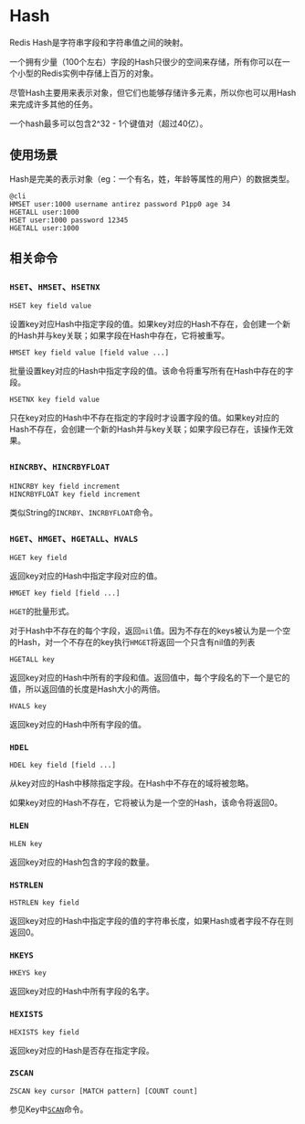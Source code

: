 # Hash

Redis Hash是字符串字段和字符串值之间的映射。

一个拥有少量（100个左右）字段的Hash只很少的空间来存储，所有你可以在一个小型的Redis实例中存储上百万的对象。

尽管Hash主要用来表示对象，但它们也能够存储许多元素，所以你也可以用Hash来完成许多其他的任务。

一个hash最多可以包含2^32 - 1个键值对（超过40亿）。

## 使用场景

Hash是完美的表示对象（eg：一个有名，姓，年龄等属性的用户）的数据类型。

```redis
@cli
HMSET user:1000 username antirez password P1pp0 age 34
HGETALL user:1000
HSET user:1000 password 12345
HGETALL user:1000
```

## 相关命令

### `HSET`、`HMSET`、`HSETNX`

```redis
HSET key field value
```

设置key对应Hash中指定字段的值。如果key对应的Hash不存在，会创建一个新的Hash并与key关联；如果字段在Hash中存在，它将被重写。

```redis
HMSET key field value [field value ...]
```

批量设置key对应的Hash中指定字段的值。该命令将重写所有在Hash中存在的字段。

```redis
HSETNX key field value
```

只在key对应的Hash中不存在指定的字段时才设置字段的值。如果key对应的Hash不存在，会创建一个新的Hash并与key关联；如果字段已存在，该操作无效果。

### `HINCRBY`、`HINCRBYFLOAT`

```redis
HINCRBY key field increment
HINCRBYFLOAT key field increment
```

类似String的`INCRBY`、`INCRBYFLOAT`命令。

### `HGET`、`HMGET`、`HGETALL`、`HVALS`

```redis
HGET key field
```

返回key对应的Hash中指定字段对应的值。

```redis
HMGET key field [field ...]
```

`HGET`的批量形式。

对于Hash中不存在的每个字段，返回`nil`值。因为不存在的keys被认为是一个空的Hash，对一个不存在的key执行`HMGET`将返回一个只含有nil值的列表

```redis
HGETALL key
```

返回key对应的Hash中所有的字段和值。返回值中，每个字段名的下一个是它的值，所以返回值的长度是Hash大小的两倍。

```redis
HVALS key
```

返回key对应的Hash中所有字段的值。

### `HDEL`

```redis
HDEL key field [field ...]
```

从key对应的Hash中移除指定字段。在Hash中不存在的域将被忽略。

如果key对应的Hash不存在，它将被认为是一个空的Hash，该命令将返回0。

### `HLEN`

```redis
HLEN key
```

返回key对应的Hash包含的字段的数量。

### `HSTRLEN`

```redis
HSTRLEN key field
```

返回key对应的Hash中指定字段的值的字符串长度，如果Hash或者字段不存在则返回0。

### `HKEYS`

```redis
HKEYS key
```

返回key对应的Hash中所有字段的名字。

### `HEXISTS`

```redis
HEXISTS key field
```

返回key对应的Hash是否存在指定字段。

### `ZSCAN`

```redis
ZSCAN key cursor [MATCH pattern] [COUNT count]
```

参见Key中[`SCAN`](../Key.md#scan)命令。
